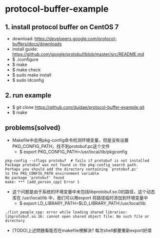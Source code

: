 # protocol-buffer-example

## 1. install protocol buffer on CentOS 7
* download: https://developers.google.com/protocol-buffers/docs/downloads
* install guide: https://github.com/google/protobuf/blob/master/src/README.md
* $ ./configure
* $ make
* $ make check
* $ sudo make install
* $ sudo ldconfig

## 2. run example
* $ git clone https://github.com/duidae/protocol-buffer-example.git
* $ make

## problems(solved)
* Makefile中会用pkg-config命令检测环境变量，但是没有设置PKG_CONFIG_PATH，找不到protobuf.pc这个文件
  * $ export PKG_CONFIG_PATH=/usr/local/lib/pkgconfig 
```
pkg-config --cflags protobuf  # fails if protobuf is not installed
Package protobuf was not found in the pkg-config search path.
Perhaps you should add the directory containing `protobuf.pc'
to the PKG_CONFIG_PATH environment variable
No package 'protobuf' found
make: *** [add_person_cpp] Error 1
```

* 这个问题是由于系统的环境变量中未包括libprotobuf.so.0的路径，这个动态库在 /usr/local/lib 中，我们可以用export 将路径临时添加到环境变量中
  * $ export LD_LIBRARY_PATH=$LD_LIBRARY_PATH:/usr/local/lib 
```
./list_people_cpp: error while loading shared libraries: libprotobuf.so.16: cannot open shared object file: No such file or directory
```

* [TODO]上述問題看能否在makefile裡解決? 每次shell都要重新export好煩
